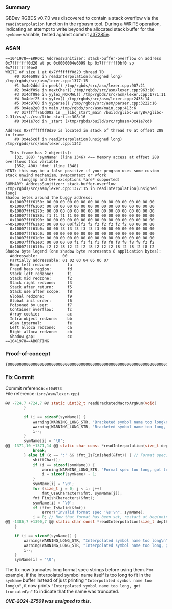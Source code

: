 ### Summary 

GBDev RGBDS v0.7.0 was discovered to contain a stack overflow via the `readInterpolation` function in the rgbasm tool. During a WRITE operation, indicating an attempt to write beyond the allocated stack buffer for the `symName` variable, tested against commit [a37285e](https://github.com/gbdev/rgbds/commit/a37285eae96c9c74a7b587af63be86387a02fc4f).

### ASAN

```
==1041978==ERROR: AddressSanitizer: stack-buffer-overflow on address 0x7fffffff0d20 at pc 0x0000004e6099 bp 0x7fffffff0bf0 sp 0x7fffffff0be8
WRITE of size 1 at 0x7fffffff0d20 thread T0
    #0 0x4e6098 in readInterpolation(unsigned long) /tmp/rgbds/src/asm/lexer.cpp:1377:15
    #1 0x4e2ddd in peek() /tmp/rgbds/src/asm/lexer.cpp:907:21
    #2 0x4df09e in nextChar() /tmp/rgbds/src/asm/lexer.cpp:963:10
    #3 0x4df09e in yylex_NORMAL() /tmp/rgbds/src/asm/lexer.cpp:1771:11
    #4 0x4def25 in yylex() /tmp/rgbds/src/asm/lexer.cpp:2435:14
    #5 0x4c9760 in yyparse() /tmp/rgbds/src/asm/parser.cpp:3222:16
    #6 0x4ea2e0 in main /tmp/rgbds/src/asm/main.cpp:413:6
    #7 0x7ffff7a6d082 in __libc_start_main /build/glibc-wuryBv/glibc-2.31/csu/../csu/libc-start.c:308:16
    #8 0x41e7cd in _start (/tmp/rgbds/build/src/rgbasm+0x41e7cd)

Address 0x7fffffff0d20 is located in stack of thread T0 at offset 288 in frame
    #0 0x4e5c8f in readInterpolation(unsigned long) /tmp/rgbds/src/asm/lexer.cpp:1342

  This frame has 2 object(s):
    [32, 288) 'symName' (line 1346) <== Memory access at offset 288 overflows this variable
    [352, 400) 'fmt' (line 1348)
HINT: this may be a false positive if your program uses some custom stack unwind mechanism, swapcontext or vfork
      (longjmp and C++ exceptions *are* supported)
SUMMARY: AddressSanitizer: stack-buffer-overflow /tmp/rgbds/src/asm/lexer.cpp:1377:15 in readInterpolation(unsigned long)
Shadow bytes around the buggy address:
  0x10007fff6150: 00 00 00 00 00 00 00 00 00 00 00 00 00 00 00 00
  0x10007fff6160: 00 00 00 00 00 00 00 00 00 00 00 00 00 00 00 00
  0x10007fff6170: 00 00 00 00 00 00 00 00 00 00 00 00 00 00 00 00
  0x10007fff6180: f1 f1 f1 f1 00 00 00 00 00 00 00 00 00 00 00 00
  0x10007fff6190: 00 00 00 00 00 00 00 00 00 00 00 00 00 00 00 00
=>0x10007fff61a0: 00 00 00 00[f2]f2 f2 f2 f2 f2 f2 f2 00 00 00 00
  0x10007fff61b0: 00 00 f3 f3 f3 f3 f3 f3 00 00 00 00 00 00 00 00
  0x10007fff61c0: 00 00 00 00 00 00 00 00 00 00 00 00 00 00 00 00
  0x10007fff61d0: 00 00 00 00 00 00 00 00 00 00 00 00 00 00 00 00
  0x10007fff61e0: 00 00 00 00 f1 f1 f1 f1 f8 f8 f8 f8 f8 f8 f2 f2
  0x10007fff61f0: f2 f2 f8 f2 f2 f2 f8 f2 f2 f2 f8 f2 f8 f2 f8 f2
Shadow byte legend (one shadow byte represents 8 application bytes):
  Addressable:           00
  Partially addressable: 01 02 03 04 05 06 07 
  Heap left redzone:       fa
  Freed heap region:       fd
  Stack left redzone:      f1
  Stack mid redzone:       f2
  Stack right redzone:     f3
  Stack after return:      f5
  Stack use after scope:   f8
  Global redzone:          f9
  Global init order:       f6
  Poisoned by user:        f7
  Container overflow:      fc
  Array cookie:            ac
  Intra object redzone:    bb
  ASan internal:           fe
  Left alloca redzone:     ca
  Right alloca redzone:    cb
  Shadow gap:              cc
==1041978==ABORTING

```

### Proof-of-concept

```
{0000000000000000000000000000000000000000000000000000000000000000000000000000000000000000000000000000000000000000000000000000000000000000000000000000000000000000000000000000000000000000000000000000000000000000000000000000000000000000000000000000000000000000:
```

### Fix Commit

Commit reference: `ef0d973` <br>
File reference: (`src/asm/lexer.cpp`)

```C
@@ -724,7 +724,7 @@ static uint32_t readBracketedMacroArgNum(void)
		}

		if (i == sizeof(symName)) {
			warning(WARNING_LONG_STR, "Bracketed symbol name too long\n");
			warning(WARNING_LONG_STR, "Bracketed symbol name too long, got truncated\n");
			i--;
		}
		symName[i] = '\0';
@@ -1371,10 +1371,14 @@ static char const *readInterpolation(size_t depth)
			break;
		} else if (c == ':' && !fmt_IsFinished(&fmt)) { // Format spec, only once
			shiftChar();
			if (i == sizeof(symName)) {
				warning(WARNING_LONG_STR, "Format spec too long, got truncated\n");
				i = sizeof(symName) - 1;
			}
			symName[i] = '\0';
			for (size_t j = 0; j < i; j++)
				fmt_UseCharacter(&fmt, symName[j]);
			fmt_FinishCharacters(&fmt);
			symName[i] = '\0';
			if (!fmt_IsValid(&fmt))
				error("Invalid format spec '%s'\n", symName);
			i = 0; // Now that format has been set, restart at beginning of string
@@ -1386,7 +1390,7 @@ static char const *readInterpolation(size_t depth)
	}

	if (i == sizeof(symName)) {
		warning(WARNING_LONG_STR, "Interpolated symbol name too long\n");
		warning(WARNING_LONG_STR, "Interpolated symbol name too long, got truncated\n");
		i--;
	}
	symName[i] = '\0';

```

The fix now truncates long format spec strings before using them. For example, if the interpolated symbol name itself is too long to fit in the `symName` buffer instead of just printing `"Interpolated symbol name too long\n"`, it now prints `"Interpolated symbol name too long, got truncated\n"` to indicate that the name was truncated.

***CVE-2024-27501 was assigned to this.***
